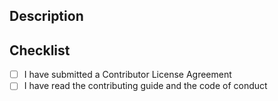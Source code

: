 <!--
Thank you for taking the time to make a pull request.

Please review our [contribution guide](https://github.com/seequent/evo-samples/blob/main/CONTRIBUTING.md) and our
[code of conduct](https://github.com/seequent/evo-samples/blob/main/CONTRIBUTING.md) before opening your first
pull request.

By making a pull request, you confirm you agree to our [Contributor License Agreement (CLA).](https://gist.github.com/imodeljs-admin/9a071844d3a8d420092b5cf360e978ca)
-->

## Description

<!-- Describe your proposed changes in detail -->

## Checklist

- [ ] I have submitted a Contributor License Agreement
- [ ] I have read the contributing guide and the code of conduct

